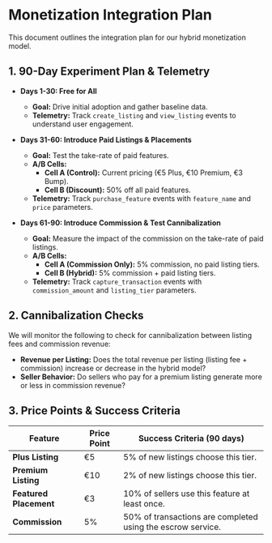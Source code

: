 # Monetization Integration Plan

This document outlines the integration plan for our hybrid monetization model.

## 1. 90-Day Experiment Plan & Telemetry

*   **Days 1-30: Free for All**
    *   **Goal:** Drive initial adoption and gather baseline data.
    *   **Telemetry:** Track `create_listing` and `view_listing` events to understand user engagement.

*   **Days 31-60: Introduce Paid Listings & Placements**
    *   **Goal:** Test the take-rate of paid features.
    *   **A/B Cells:**
        *   **Cell A (Control):** Current pricing (€5 Plus, €10 Premium, €3 Bump).
        *   **Cell B (Discount):** 50% off all paid features.
    *   **Telemetry:** Track `purchase_feature` events with `feature_name` and `price` parameters.

*   **Days 61-90: Introduce Commission & Test Cannibalization**
    *   **Goal:** Measure the impact of the commission on the take-rate of paid listings.
    *   **A/B Cells:**
        *   **Cell A (Commission Only):** 5% commission, no paid listing tiers.
        *   **Cell B (Hybrid):** 5% commission + paid listing tiers.
    *   **Telemetry:** Track `capture_transaction` events with `commission_amount` and `listing_tier` parameters.

## 2. Cannibalization Checks

We will monitor the following to check for cannibalization between listing fees and commission revenue:

*   **Revenue per Listing:** Does the total revenue per listing (listing fee + commission) increase or decrease in the hybrid model?
*   **Seller Behavior:** Do sellers who pay for a premium listing generate more or less in commission revenue?

## 3. Price Points & Success Criteria

| Feature | Price Point | Success Criteria (90 days) |
|---|---|---|
| **Plus Listing** | €5 | 5% of new listings choose this tier. |
| **Premium Listing** | €10 | 2% of new listings choose this tier. |
| **Featured Placement** | €3 | 10% of sellers use this feature at least once. |
| **Commission** | 5% | 50% of transactions are completed using the escrow service. |